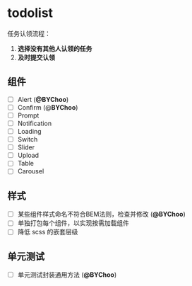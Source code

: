# todolist
任务认领流程：
1. **选择没有其他人认领的任务**
2. **及时提交认领**

## 组件
- [ ] Alert (**@BYChoo**)
- [ ] Confirm (@**BYChoo**) 
- [ ] Prompt
- [ ] Notification
- [ ] Loading
- [ ] Switch
- [ ] Slider
- [ ] Upload
- [ ] Table
- [ ] Carousel

## 样式
- [ ] 某些组件样式命名不符合BEM法则，检查并修改 (**@BYChoo**)
- [ ] 单独打包每个组件，以实现按需加载组件
- [ ] 降低 scss 的嵌套层级

## 单元测试
- [ ] 单元测试封装通用方法 (**@BYChoo**)